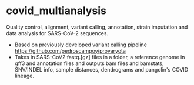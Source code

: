 # covid_multianalysis
Quality control, alignment, variant calling, annotation, strain imputation and data analysis for SARS-CoV-2 sequences.

- Based on previously developed variant calling pipeline https://github.com/pedroscampoy/provaryota
- Takes in SARS-CoV2 fastq.[gz] files in a folder, a reference genome in gff3 and annotation files and outputs bam files and bamstats, SNV/INDEL info, sample distances, dendrograms and pangolin's COVID lineage.
